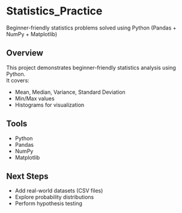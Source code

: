 # Statistics_Practice
Beginner-friendly statistics problems solved using Python (Pandas + NumPy + Matplotlib)


## Overview
This project demonstrates beginner-friendly statistics analysis using Python.  
It covers:
- Mean, Median, Variance, Standard Deviation
- Min/Max values
- Histograms for visualization  

## Tools
- Python
- Pandas
- NumPy
- Matplotlib

## Next Steps
- Add real-world datasets (CSV files)
- Explore probability distributions
- Perform hypothesis testing
